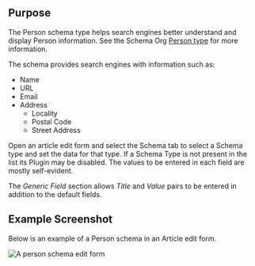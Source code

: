 <!-- Filename: Localhost / Display title: Schema.org - Person -->

## Purpose

The Person schema type helps search engines better understand and display Person information. See the Schema Org [Person type](https://schema.org/Person) for more information.

The schema provides search engines with information such as:

- Name
- URL
- Email
- Address
    - Locality
    - Postal Code
    - Street Address

Open an article edit form and select the Schema tab to select a Schema type and set the data for that type. If a Schema Type is not present in the list its Plugin may be disabled. The values to be entered in each field are mostly self-evident.

The *Generic Field* section allows *Title* and *Value* pairs to be entered in addition to the default fields.

## Example Screenshot

Below is an example of a Person schema in an Article edit form.

![A person schema edit form](../../../en/images/schemas/edit-schema-person.png)
